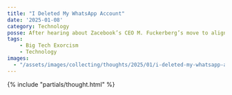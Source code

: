 ```yaml
---
title: "I Deleted My WhatsApp Account"
date: '2025-01-08'
category: Technology
posse: After hearing about Zacebook’s CEO M. Fuckerberg’s move to align his range of poison products to the same toxicity levels of Xitter, I deleted my WhatsApp account in a heartbeat. Let the Big Tech Exorcism™ continue in 2025! #FreeTheFacebookPrisoners
tags:
    - Big Tech Exorcism
    - Technology
images:
  - "/assets/images/collecting/thoughts/2025/01/i-deleted-my-whatsapp-account-01.jpg"
---
```


{% include "partials/thought.html" %}
